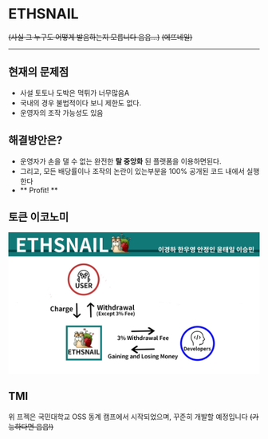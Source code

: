 # ETHSNAIL

~~(사실 그 누구도 어떻게 발음하는지 모릅니다 읍읍...)~~ ~~(에뜨네일)~~

---------

## 현재의 문제점
   * 사설 토토나 도박은 먹튀가 너무많음A
   * 국내의 경우 불법적이다 보니 제한도 없다. 
   * 운영자의 조작 가능성도 있음

## 해결방안은?
* 운영자가 손을 댈 수 없는 완전한 **탈 중앙화** 된 플랫폼을 이용하면된다.
* 그리고, 모든 배당률이나 조작의 논란이 있는부분을 100% 공개된 코드 내에서 실행한다
* ** Profit! **

## 토큰 이코노미
![tocken economy](https://raw.githubusercontent.com/cokia/ETHSNAIL/master/Tocken%20Economy.jpg)

## TMI
위 프젝은 국민대학교 OSS 동계 캠프에서 시작되었으며, 꾸준히 개발할 예정입니다 ~~(가능하다면 읍읍!)~~
